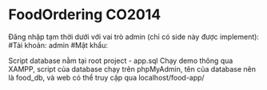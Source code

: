 ﻿# FoodOrdering CO2014

Đăng nhập tạm thời dưới với vai trò admin (chỉ có side này được implement):  
#Tài khoản: admin
#Mật khẩu:  

Script database nằm tại root project - app.sql
Chạy demo thông qua XAMPP, script của database chạy trên phpMyAdmin, tên của
database nên là food_db, và web có thể truy cập qua localhost/food-app/